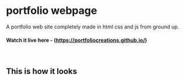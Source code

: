 # portfolio webpage

A portfolio web site completely made in html css and js from ground up.

#### Watch it live here - (https://portfoliocreations.github.io/)

<br>

## This is how it looks

<br>
